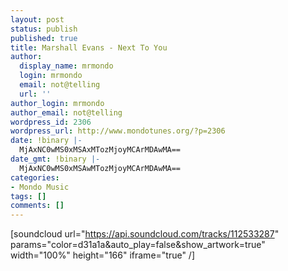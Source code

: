 ```yaml
---
layout: post
status: publish
published: true
title: Marshall Evans - Next To You
author:
  display_name: mrmondo
  login: mrmondo
  email: not@telling
  url: ''
author_login: mrmondo
author_email: not@telling
wordpress_id: 2306
wordpress_url: http://www.mondotunes.org/?p=2306
date: !binary |-
  MjAxNC0wMS0xMSAxMTozMjoyMCArMDAwMA==
date_gmt: !binary |-
  MjAxNC0wMS0xMSAwMTozMjoyMCArMDAwMA==
categories:
- Mondo Music
tags: []
comments: []
---
```

[soundcloud url="https://api.soundcloud.com/tracks/112533287" params="color=d31a1a&auto_play=false&show_artwork=true" width="100%" height="166" iframe="true" /]
